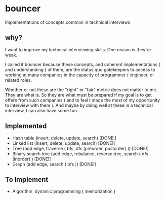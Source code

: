 # bouncer

Implementations of concepts common in technical interviews

## why?

I want to improve my technical interviewing skills. One reason is they're weak.

I called it bouncer because these concepts, and coherent implementations ( and understanding ) of them, are the status quo gatekeepers to access to working at many companies in the capacity of programmer / engineer, or related roles.

Whether or not these are the "right" or "fair" metric does not matter to me. They are what is. So they are what must be prepared if my goal is to get offers from such companies ( and to feel I made the most of my opportunity to interview with them ). And maybe by doing well at these in a technical interview, I can also have some fun.

## Implemented

- Hash table (insert, delete, update, search) [DONE!]
- Linked list (insert, delete, update, search) [DONE!]
- Tree (add edge, traverse ( bfs, dfs (preorder, postorder) )) [DONE!]
- Binary search tree (add edge, rebalance, reverse tree, search ( dfs (inorder) ) [DONE!]
- Graph (add edge, search ( bfs )) [DONE!]

## To Implement

- Algorithm: dynamic programming ( memorization )



